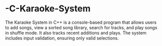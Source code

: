 # -C-Karaoke-System
The Karaoke System in C++ is a console-based program that allows users to add songs, view a sorted song library, search for tracks, and play songs in shuffle mode. It also tracks recent additions and plays. The system includes input validation, ensuring only valid selections. 
